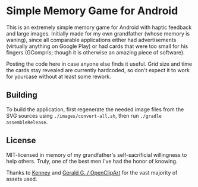 # Simple Memory Game for Android

This is an extremely simple memory game for Android with haptic feedback and large images. Initially made for my own grandfather (whose memory is waning), since all comparable applications either had advertisements (virtually anything on Google Play) or had cards that were too small for his fingers (GCompris; though it is otherwise an amazing piece of software).

Posting the code here in case anyone else finds it useful. Grid size and time the cards stay revealed are currently hardcoded, so don't expect it to work for yourcase without at least some rework.

## Building

To build the application, first regenerate the needed image files from the SVG sources using `./images/convert-all.sh`, then run `./gradle assembleRelease`.

## License

MIT-licensed in memory of my grandfather's self-sacrificial willingness to help others. Truly, one of the best men I've had the honor of knowing.

Thanks to [Kenney](https://kenney.nl) and [Gerald G. / OpenClipArt](https://openclipart.org/artist/Gerald_G) for the vast majority of assets used.
